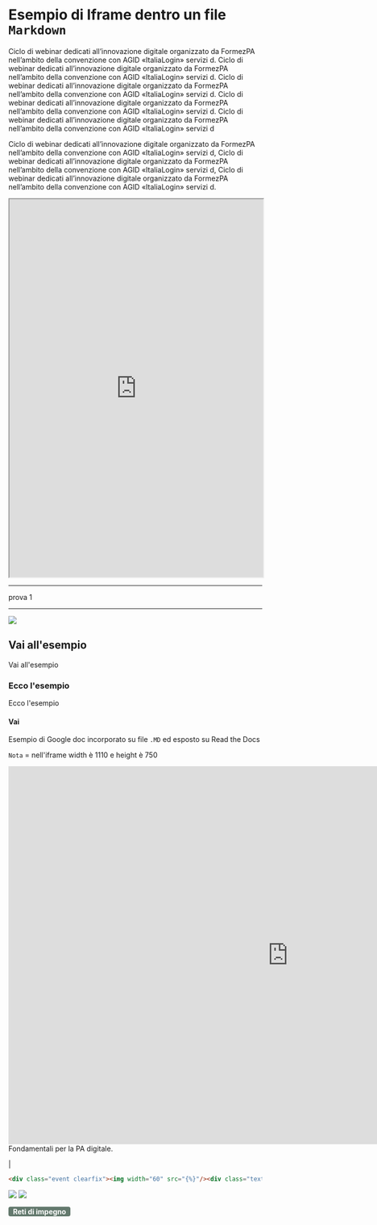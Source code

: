 # Esempio di Iframe dentro un file `Markdown`
Ciclo di webinar dedicati all’innovazione digitale organizzato da FormezPA nell’ambito della convenzione con AGID «ItaliaLogin» servizi d. Ciclo di webinar dedicati all’innovazione digitale organizzato da FormezPA nell’ambito della convenzione con AGID «ItaliaLogin» servizi d. Ciclo di webinar dedicati all’innovazione digitale organizzato da FormezPA nell’ambito della convenzione con AGID «ItaliaLogin» servizi d. Ciclo di webinar dedicati all’innovazione digitale organizzato da FormezPA nell’ambito della convenzione con AGID «ItaliaLogin» servizi d. Ciclo di webinar dedicati all’innovazione digitale organizzato da FormezPA nell’ambito della convenzione con AGID «ItaliaLogin» servizi d

Ciclo di webinar dedicati all’innovazione digitale organizzato da FormezPA nell’ambito della convenzione con AGID «ItaliaLogin» servizi d, Ciclo di webinar dedicati all’innovazione digitale organizzato da FormezPA nell’ambito della convenzione con AGID «ItaliaLogin» servizi d, Ciclo di webinar dedicati all’innovazione digitale organizzato da FormezPA nell’ambito della convenzione con AGID «ItaliaLogin» servizi d.

<iframe width="100%" height="750" src="https://miro.com/app/board/o9J_ktjsz8Y=/" referrerpolicy="no-referrer-when-downgrade"></iframe>

---

prova 1

---

![](https://raw.githubusercontent.com/babun/babun.github.io/master/images/screenshots/screen_vim.png)


## Vai all'esempio
Vai all'esempio

### Ecco l'esempio
Ecco l'esempio

#### Vai
Esempio di Google doc incorporato su file `.MD`  ed esposto su Read the Docs

`Nota` = nell'iframe width è 1110 e height è 750
 
<iframe width="1110" height="750" src="https://docs.google.com/document/d/e/2PACX-1vRsIlaLsnfd5zfFr9_rYzsDPrcu_X2QbA5LeUyBm_TVj9Z3wYjJXM2S9ANRyJbIVKFV9LGTVKxpgm3K/pub" frameborder="0"></iframe>
<span class="footer_medium">Fondamentali per la PA digitale.</span>

|

```html
<div class="event clearfix"><img width="60" src="{%}"/><div class="text"><h4 class="date">{%}</h4><h3><a href="{%}">{%}</a></h3><div class="button-link button-detail clearfix"><a href="{%}">SCOPRI</a></div></div></div>
```


<img src="https://img.shields.io/github/last-commit/cirospat/newproject.svg?colorB=informational&label=ultimo%20aggiornamento&style=popout&logo=GitHub&logoColor=green" /> 

<img src="https://img.shields.io/badge/Autore-Nome_Cognome-darkgreen.svg" />

<strong><span style="background-color: #63796d; color: #ffffff; display: inline-block; padding: 1px 9px; border-radius: 4px;">Reti di impegno</span></strong>

